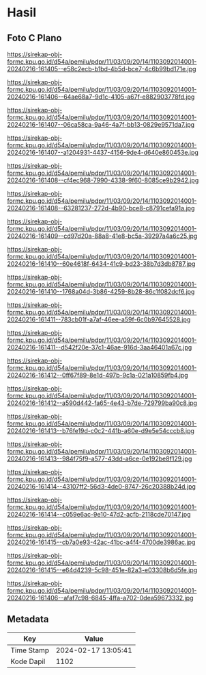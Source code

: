 # Hasil

## Foto C Plano

https://sirekap-obj-formc.kpu.go.id/d54a/pemilu/pdpr/11/03/09/20/14/1103092014001-20240216-161405--e58c2ecb-b1bd-4b5d-bce7-4c6b99bd171e.jpg

https://sirekap-obj-formc.kpu.go.id/d54a/pemilu/pdpr/11/03/09/20/14/1103092014001-20240216-161406--64ae68a7-9d1c-4105-a67f-e882903778fd.jpg

https://sirekap-obj-formc.kpu.go.id/d54a/pemilu/pdpr/11/03/09/20/14/1103092014001-20240216-161407--06ca58ca-9a46-4a7f-bb13-0829e9571da7.jpg

https://sirekap-obj-formc.kpu.go.id/d54a/pemilu/pdpr/11/03/09/20/14/1103092014001-20240216-161407--a1204931-4437-4156-9de4-d640e860453e.jpg

https://sirekap-obj-formc.kpu.go.id/d54a/pemilu/pdpr/11/03/09/20/14/1103092014001-20240216-161408--cf4ec968-7990-4338-9f60-8085ce9b2942.jpg

https://sirekap-obj-formc.kpu.go.id/d54a/pemilu/pdpr/11/03/09/20/14/1103092014001-20240216-161408--63281237-272d-4b90-bce8-c8791cefa91a.jpg

https://sirekap-obj-formc.kpu.go.id/d54a/pemilu/pdpr/11/03/09/20/14/1103092014001-20240216-161409--cd97d20a-88a8-41e8-bc5a-39297a4a6c25.jpg

https://sirekap-obj-formc.kpu.go.id/d54a/pemilu/pdpr/11/03/09/20/14/1103092014001-20240216-161410--60e4618f-6434-41c9-bd23-38b7d3db8787.jpg

https://sirekap-obj-formc.kpu.go.id/d54a/pemilu/pdpr/11/03/09/20/14/1103092014001-20240216-161410--1768a04d-3b86-4259-8b28-86c1f082dcf6.jpg

https://sirekap-obj-formc.kpu.go.id/d54a/pemilu/pdpr/11/03/09/20/14/1103092014001-20240216-161411--783cb01f-a7af-46ee-a59f-6c0b97645528.jpg

https://sirekap-obj-formc.kpu.go.id/d54a/pemilu/pdpr/11/03/09/20/14/1103092014001-20240216-161411--d542f20e-37c1-46ae-916d-3aa46401a67c.jpg

https://sirekap-obj-formc.kpu.go.id/d54a/pemilu/pdpr/11/03/09/20/14/1103092014001-20240216-161412--0ff67f89-8e1d-497b-9c1a-021a10859fb4.jpg

https://sirekap-obj-formc.kpu.go.id/d54a/pemilu/pdpr/11/03/09/20/14/1103092014001-20240216-161412--a590d442-fa65-4e43-b7de-729799ba90c8.jpg

https://sirekap-obj-formc.kpu.go.id/d54a/pemilu/pdpr/11/03/09/20/14/1103092014001-20240216-161413--b76fe19d-c0c2-441b-a60e-d9e5e54cccb8.jpg

https://sirekap-obj-formc.kpu.go.id/d54a/pemilu/pdpr/11/03/09/20/14/1103092014001-20240216-161413--984f75f9-a577-43dd-a6ce-0e192be8f129.jpg

https://sirekap-obj-formc.kpu.go.id/d54a/pemilu/pdpr/11/03/09/20/14/1103092014001-20240216-161414--43107ff2-56d3-4de0-8747-26c20388b24d.jpg

https://sirekap-obj-formc.kpu.go.id/d54a/pemilu/pdpr/11/03/09/20/14/1103092014001-20240216-161414--c059e6ac-9e10-47d2-acfb-2118cde70147.jpg

https://sirekap-obj-formc.kpu.go.id/d54a/pemilu/pdpr/11/03/09/20/14/1103092014001-20240216-161415--cb7a0e93-42ac-41bc-a4f4-4700de3986ac.jpg

https://sirekap-obj-formc.kpu.go.id/d54a/pemilu/pdpr/11/03/09/20/14/1103092014001-20240216-161415--e64d4239-5c98-451e-82a3-e03308b6d5fe.jpg

https://sirekap-obj-formc.kpu.go.id/d54a/pemilu/pdpr/11/03/09/20/14/1103092014001-20240216-161406--afaf7c98-6845-4ffa-a702-0dea59673332.jpg


## Metadata

| Key        | Value               |
| ---------- | ------------------- |
| Time Stamp | 2024-02-17 13:05:41 |
| Kode Dapil | 1102                |



